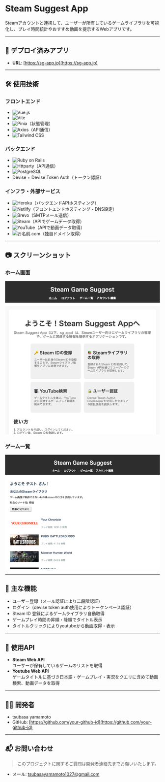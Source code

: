 # Steam Suggest App

Steamアカウントと連携して、ユーザーが所有しているゲームライブラリを可視化し、プレイ時間統計やおすすめ動画を提示するWebアプリです。

---

## 🚀 デプロイ済みアプリ

- **URL**: [https://sg-app.jp](https://sg-app.jp)

---

## 🛠 使用技術

### フロントエンド

- ![Vue.js](https://img.shields.io/badge/Vue.js-35495E?style=for-the-badge&logo=vue.js&logoColor=4FC08D)
- ![Vite](https://img.shields.io/badge/Vite-646CFF?style=for-the-badge&logo=vite&logoColor=white)
- ![Pinia](https://img.shields.io/badge/Pinia-FADA5E?style=for-the-badge&logo=pinia&logoColor=black)（状態管理）
- ![Axios](https://img.shields.io/badge/Axios-5A29E4?style=for-the-badge&logo=axios&logoColor=white)（API通信）
- ![Tailwind CSS](https://img.shields.io/badge/Tailwind_CSS-06B6D4?style=for-the-badge&logo=tailwindcss&logoColor=white)

### バックエンド

- ![Ruby on Rails](https://img.shields.io/badge/Rails-CC0000?style=for-the-badge&logo=rubyonrails&logoColor=white)
- ![Httparty](https://img.shields.io/badge/Httparty-CC342D?style=for-the-badge&logo=ruby&logoColor=white)（API通信）
- ![PostgreSQL](https://img.shields.io/badge/PostgreSQL-336791?style=for-the-badge&logo=postgresql&logoColor=white)
- Devise + Devise Token Auth（トークン認証）

### インフラ・外部サービス

- ![Heroku](https://img.shields.io/badge/Heroku-430098?style=for-the-badge&logo=heroku&logoColor=white)（バックエンドAPIホスティング）
- ![Netlify](https://img.shields.io/badge/Netlify-00C7B7?style=for-the-badge&logo=netlify&logoColor=white)（フロントエンドホスティング・DNS設定）
- ![Brevo](https://img.shields.io/badge/Brevo-00A884?style=for-the-badge&logo=maildotru&logoColor=white)（SMTPメール送信）
- ![Steam](https://img.shields.io/badge/Steam-000000?style=for-the-badge&logo=steam&logoColor=white)（APIでゲームデータ取得）
- ![YouTube](https://img.shields.io/badge/YouTube_API-FF0000?style=for-the-badge&logo=youtube&logoColor=white)（APIで動画データ取得）
- ![お名前.com](https://img.shields.io/badge/お名前.com-DD0031?style=for-the-badge&logo=internet-explorer&logoColor=white)（独自ドメイン取得）

---

## 📷 スクリーンショット
### ホーム画面
![ホーム画面](src/assets/README_home.png)

### ゲーム一覧
![ゲームライブラリ](src/assets/README_library.png)

---

## 📄 主な機能

- ユーザー登録（メール認証により二段階認証）
- ログイン（devise token auth使用によりトークンベース認証）
- Steam ID 登録によるゲームライブラリ自動取得
- ゲームプレイ時間の昇順・降順でタイトル表示
- タイトルクリックによりyoutubeから動画取得・表示

---

## 🔗 使用API

- **Steam Web API**  
  ユーザーが保有しているゲームのリストを取得
- **Youtube Web API**  
  ゲームタイトルに基づき日本語・ゲームプレイ・実況をクエリに含めて動画検索、動画データを取得

---

## 🧑‍💻 開発者

- tsubasa yamamoto
- GitHub: [https://github.com/your-github-id](https://github.com/your-github-id)

---

## 📬 お問い合わせ

> このプロジェクトに関するご質問は開発者連絡先までお願いいたします。

- メール: [tsubasayamamoto1027@gmail.com](tsubasayamamoto1027@gmail.com)
